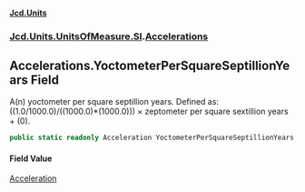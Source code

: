 #### [Jcd.Units](index.md 'index')
### [Jcd.Units.UnitsOfMeasure.SI](Jcd.Units.UnitsOfMeasure.SI.md 'Jcd.Units.UnitsOfMeasure.SI').[Accelerations](Accelerations.md 'Jcd.Units.UnitsOfMeasure.SI.Accelerations')

## Accelerations.YoctometerPerSquareSeptillionYears Field

A(n) yoctometer per square septillion years. Defined as: ((1.0/1000.0)/((1000.0)*(1000.0))) × zeptometer per square sextillion years + (0).

```csharp
public static readonly Acceleration YoctometerPerSquareSeptillionYears;
```

#### Field Value
[Acceleration](Acceleration.md 'Jcd.Units.UnitTypes.Acceleration')